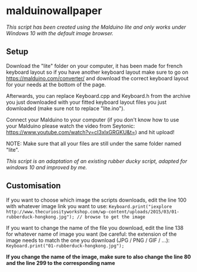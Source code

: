 # malduinowallpaper
*This script has been created using the Malduino lite and only works under Windows 10 with the default image browser.*

## Setup 
Download the "lite" folder on your computer, it has been made for french keyboard layout so if you have another keyboard layout make sure to go on https://malduino.com/converter/ and download the correct keyboard layout for your needs at the bottom of the page.

Afterwards, you can replace Keyboard.cpp and Keyboard.h from the archive you just downloaded with your fitted keyboard layout files you just downloaded (make sure not to replace "lite.ino").

Connect your Malduino to your computer (if you don't know how to use your Malduino please watch the video from Seytonic: https://www.youtube.com/watch?v=cI3xlxGRGKU&t=) and hit upload!

NOTE: Make sure that all your files are still under the same folder named "lite".

*This script is an adaptation of an existing rubber ducky script, adapted for windows 10 and improved by me.*

## Customisation
If you want to choose which image the scripts downloads, edit the line 100 with whatever image link you want to use:
```Keyboard.print("iexplore http://www.thecuriosityworkshop.com/wp-content/uploads/2015/03/01-rubberduck-hongkong.jpg"); // browse to get the image```

If you want to change the name of the file you download, edit the line 138 for whatever name of image you want (be careful: the extension of the image needs to match the one you download (JPG / PNG / GIF / ...):
```Keyboard.print("01-rubberduck-hongkong.jpg");```

**If you change the name of the image, make sure to also change the line 80 and the line 299 to the corresponding name**
